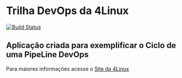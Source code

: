 # Trilha DevOps da 4Linux

<!-- Altere a Flag abaixo com sua URL do Travis -->
[![Build Status](https://travis-ci.org/rafaelrfls/DevOpsLab-HelloWorld.svg?branch=master)](https://travis-ci.org/rafaelrfls/DevOpsLab-HelloWorld)

## Aplicação criada para exemplificar o Ciclo de uma PipeLine DevOps


Para maiores informações acesse o [Site da 4Linux](https://www.4linux.com.br/cursos/devops)
